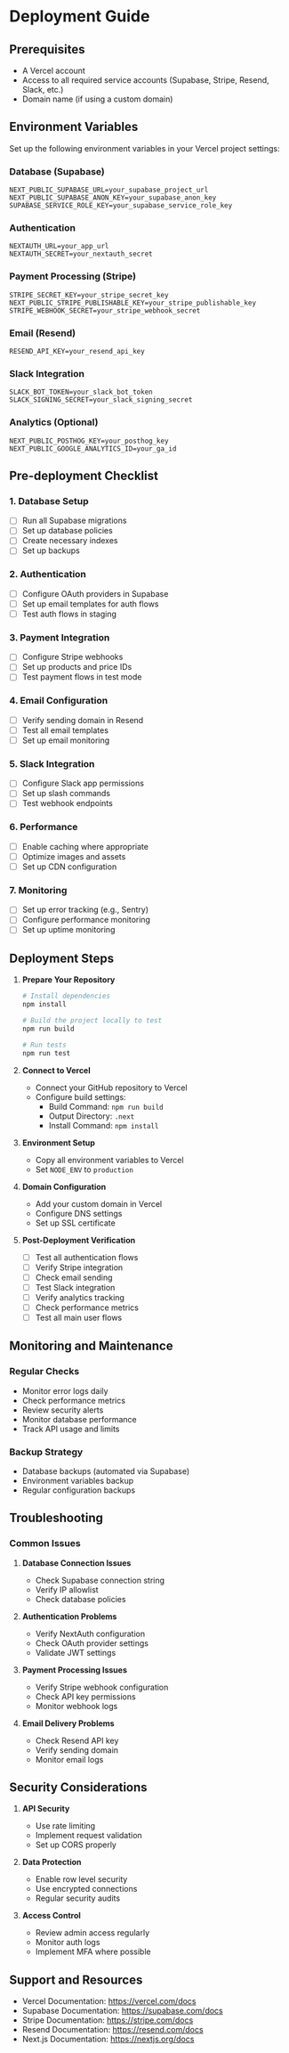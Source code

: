 # Deployment Guide

## Prerequisites
- A Vercel account
- Access to all required service accounts (Supabase, Stripe, Resend, Slack, etc.)
- Domain name (if using a custom domain)

## Environment Variables
Set up the following environment variables in your Vercel project settings:

### Database (Supabase)
```
NEXT_PUBLIC_SUPABASE_URL=your_supabase_project_url
NEXT_PUBLIC_SUPABASE_ANON_KEY=your_supabase_anon_key
SUPABASE_SERVICE_ROLE_KEY=your_supabase_service_role_key
```

### Authentication
```
NEXTAUTH_URL=your_app_url
NEXTAUTH_SECRET=your_nextauth_secret
```

### Payment Processing (Stripe)
```
STRIPE_SECRET_KEY=your_stripe_secret_key
NEXT_PUBLIC_STRIPE_PUBLISHABLE_KEY=your_stripe_publishable_key
STRIPE_WEBHOOK_SECRET=your_stripe_webhook_secret
```

### Email (Resend)
```
RESEND_API_KEY=your_resend_api_key
```

### Slack Integration
```
SLACK_BOT_TOKEN=your_slack_bot_token
SLACK_SIGNING_SECRET=your_slack_signing_secret
```

### Analytics (Optional)
```
NEXT_PUBLIC_POSTHOG_KEY=your_posthog_key
NEXT_PUBLIC_GOOGLE_ANALYTICS_ID=your_ga_id
```

## Pre-deployment Checklist

### 1. Database Setup
- [ ] Run all Supabase migrations
- [ ] Set up database policies
- [ ] Create necessary indexes
- [ ] Set up backups

### 2. Authentication
- [ ] Configure OAuth providers in Supabase
- [ ] Set up email templates for auth flows
- [ ] Test auth flows in staging

### 3. Payment Integration
- [ ] Configure Stripe webhooks
- [ ] Set up products and price IDs
- [ ] Test payment flows in test mode

### 4. Email Configuration
- [ ] Verify sending domain in Resend
- [ ] Test all email templates
- [ ] Set up email monitoring

### 5. Slack Integration
- [ ] Configure Slack app permissions
- [ ] Set up slash commands
- [ ] Test webhook endpoints

### 6. Performance
- [ ] Enable caching where appropriate
- [ ] Optimize images and assets
- [ ] Set up CDN configuration

### 7. Monitoring
- [ ] Set up error tracking (e.g., Sentry)
- [ ] Configure performance monitoring
- [ ] Set up uptime monitoring

## Deployment Steps

1. **Prepare Your Repository**
   ```bash
   # Install dependencies
   npm install

   # Build the project locally to test
   npm run build

   # Run tests
   npm run test
   ```

2. **Connect to Vercel**
   - Connect your GitHub repository to Vercel
   - Configure build settings:
     - Build Command: `npm run build`
     - Output Directory: `.next`
     - Install Command: `npm install`

3. **Environment Setup**
   - Copy all environment variables to Vercel
   - Set `NODE_ENV` to `production`

4. **Domain Configuration**
   - Add your custom domain in Vercel
   - Configure DNS settings
   - Set up SSL certificate

5. **Post-Deployment Verification**
   - [ ] Test all authentication flows
   - [ ] Verify Stripe integration
   - [ ] Check email sending
   - [ ] Test Slack integration
   - [ ] Verify analytics tracking
   - [ ] Check performance metrics
   - [ ] Test all main user flows

## Monitoring and Maintenance

### Regular Checks
- Monitor error logs daily
- Check performance metrics
- Review security alerts
- Monitor database performance
- Track API usage and limits

### Backup Strategy
- Database backups (automated via Supabase)
- Environment variables backup
- Regular configuration backups

## Troubleshooting

### Common Issues
1. **Database Connection Issues**
   - Check Supabase connection string
   - Verify IP allowlist
   - Check database policies

2. **Authentication Problems**
   - Verify NextAuth configuration
   - Check OAuth provider settings
   - Validate JWT settings

3. **Payment Processing Issues**
   - Verify Stripe webhook configuration
   - Check API key permissions
   - Monitor webhook logs

4. **Email Delivery Problems**
   - Check Resend API key
   - Verify sending domain
   - Monitor email logs

## Security Considerations

1. **API Security**
   - Use rate limiting
   - Implement request validation
   - Set up CORS properly

2. **Data Protection**
   - Enable row level security
   - Use encrypted connections
   - Regular security audits

3. **Access Control**
   - Review admin access regularly
   - Monitor auth logs
   - Implement MFA where possible

## Support and Resources

- Vercel Documentation: https://vercel.com/docs
- Supabase Documentation: https://supabase.com/docs
- Stripe Documentation: https://stripe.com/docs
- Resend Documentation: https://resend.com/docs
- Next.js Documentation: https://nextjs.org/docs

